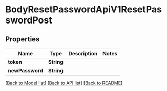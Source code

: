 # BodyResetPasswordApiV1ResetPasswordPost

## Properties
Name | Type | Description | Notes
------------ | ------------- | ------------- | -------------
**token** | **String** |  | 
**newPassword** | **String** |  | 

[[Back to Model list]](../README.md#documentation-for-models) [[Back to API list]](../README.md#documentation-for-api-endpoints) [[Back to README]](../README.md)



